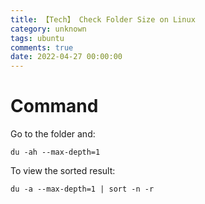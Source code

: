 ```yaml
---
title: 【Tech】 Check Folder Size on Linux
category: unknown
tags: ubuntu
comments: true
date: 2022-04-27 00:00:00
---
```



# Command

Go to the folder and: 

    du -ah --max-depth=1

To view the sorted result: 

    du -a --max-depth=1 | sort -n -r

